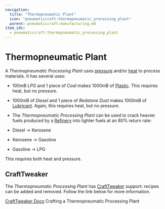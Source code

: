 ```yaml
---
navigation:
  title: "Thermopneumatic Plant"
  icon: "pneumaticcraft:thermopneumatic_processing_plant"
  parent: pneumaticcraft:manufacturing.md
item_ids:
  - pneumaticcraft:thermopneumatic_processing_plant
---
```


# Thermopneumatic Plant

A *Thermopneumatic Processing Plant* uses [pressure](../base_concepts/pressure.md) and/or [heat](../base_concepts/heat.md) to process materials. It has several uses:
- 100mB *LPG* and 1 piece of *Coal* makes 1000mB of [Plastic](../components/plastic.md). This requires heat, but no pressure.
- 1000mB of *Diesel* and 1 piece of *Redstone Dust* makes 1000mB of [Lubricant](../components/lubricant.md). Again, this requires heat, but no pressure.


- The *Thermopneumatic Processing Plant* can be used to crack heavier fuels produced by a [Refinery](./refinery.md) into lighter fuels at an 80% return rate:
- Diesel -> Kerosene
- Kerosene -> Gasoline
- Gasoline -> LPG

This requires both heat and pressure.

## CraftTweaker

The *Thermopneumatic Processing Plant* has [CraftTweaker](https://minecraft.curseforge.com/projects/crafttweaker) support: recipes can be added and removed. Follow the link below for more information.

[CraftTweaker Docs](https://docs.blamejared.com/1.16/en/mods/PneumaticCraft-Repressurized/ThermoPlant)
Crafting a Thermopneumatic Processing Plant

<Recipe id="pneumaticcraft:thermopneumatic_processing_plant" />

